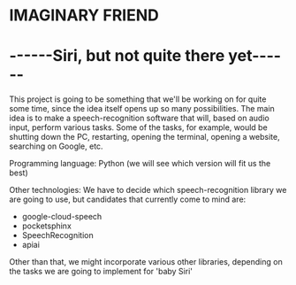 #    IMAGINARY FRIEND

# ------Siri, but not quite there yet------ #

This project is going to be something that we'll be working on for quite some time, since the idea itself opens up so many possibilities. The main idea is to make a speech-recognition software that will, based on audio input, perform various tasks. Some of the tasks, for example, would be shutting down the PC, restarting, opening the terminal, opening a website, searching on Google, etc.

Programming language: Python (we will see which version will fit us the best)

Other technologies: We have to decide which speech-recognition library we are going to use, but candidates that currently come to mind are:
- google-cloud-speech
- pocketsphinx
- SpeechRecognition
- apiai

Other than that, we might incorporate various other libraries, depending on the tasks we are going to implement for 'baby Siri'

